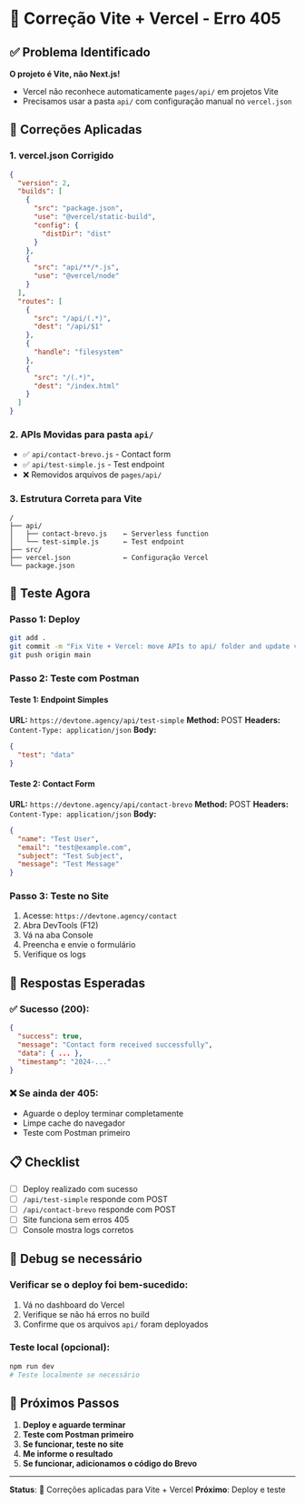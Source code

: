 # 🔧 Correção Vite + Vercel - Erro 405

## ✅ Problema Identificado

**O projeto é Vite, não Next.js!** 
- Vercel não reconhece automaticamente `pages/api/` em projetos Vite
- Precisamos usar a pasta `api/` com configuração manual no `vercel.json`

## 🔧 Correções Aplicadas

### 1. **vercel.json Corrigido**
```json
{
  "version": 2,
  "builds": [
    {
      "src": "package.json",
      "use": "@vercel/static-build",
      "config": {
        "distDir": "dist"
      }
    },
    {
      "src": "api/**/*.js",
      "use": "@vercel/node"
    }
  ],
  "routes": [
    {
      "src": "/api/(.*)",
      "dest": "/api/$1"
    },
    {
      "handle": "filesystem"
    },
    {
      "src": "/(.*)",
      "dest": "/index.html"
    }
  ]
}
```

### 2. **APIs Movidas para pasta `api/`**
- ✅ `api/contact-brevo.js` - Contact form
- ✅ `api/test-simple.js` - Test endpoint
- ❌ Removidos arquivos de `pages/api/`

### 3. **Estrutura Correta para Vite**
```
/
├── api/
│   ├── contact-brevo.js    ← Serverless function
│   └── test-simple.js      ← Test endpoint
├── src/
├── vercel.json             ← Configuração Vercel
└── package.json
```

## 🧪 Teste Agora

### Passo 1: Deploy
```bash
git add .
git commit -m "Fix Vite + Vercel: move APIs to api/ folder and update vercel.json"
git push origin main
```

### Passo 2: Teste com Postman

#### Teste 1: Endpoint Simples
**URL:** `https://devtone.agency/api/test-simple`
**Method:** POST
**Headers:** `Content-Type: application/json`
**Body:**
```json
{
  "test": "data"
}
```

#### Teste 2: Contact Form
**URL:** `https://devtone.agency/api/contact-brevo`
**Method:** POST
**Headers:** `Content-Type: application/json`
**Body:**
```json
{
  "name": "Test User",
  "email": "test@example.com",
  "subject": "Test Subject",
  "message": "Test Message"
}
```

### Passo 3: Teste no Site
1. Acesse: `https://devtone.agency/contact`
2. Abra DevTools (F12)
3. Vá na aba Console
4. Preencha e envie o formulário
5. Verifique os logs

## 🎯 Respostas Esperadas

### ✅ Sucesso (200):
```json
{
  "success": true,
  "message": "Contact form received successfully",
  "data": { ... },
  "timestamp": "2024-..."
}
```

### ❌ Se ainda der 405:
- Aguarde o deploy terminar completamente
- Limpe cache do navegador
- Teste com Postman primeiro

## 📋 Checklist

- [ ] Deploy realizado com sucesso
- [ ] `/api/test-simple` responde com POST
- [ ] `/api/contact-brevo` responde com POST
- [ ] Site funciona sem erros 405
- [ ] Console mostra logs corretos

## 🚨 Debug se necessário

### Verificar se o deploy foi bem-sucedido:
1. Vá no dashboard do Vercel
2. Verifique se não há erros no build
3. Confirme que os arquivos `api/` foram deployados

### Teste local (opcional):
```bash
npm run dev
# Teste localmente se necessário
```

## 🎯 Próximos Passos

1. **Deploy e aguarde terminar**
2. **Teste com Postman primeiro**
3. **Se funcionar, teste no site**
4. **Me informe o resultado**
5. **Se funcionar, adicionamos o código do Brevo**

---

**Status**: 🔧 Correções aplicadas para Vite + Vercel
**Próximo**: Deploy e teste 